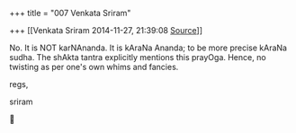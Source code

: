 +++
title = "007 Venkata Sriram"

+++
[[Venkata Sriram	2014-11-27, 21:39:08 [Source](https://groups.google.com/g/samskrita/c/c9hoQP4fDUw)]]



No. It is NOT karNAnanda. It is kAraNa Ananda; to be more precise kAraNa sudha. The shAkta tantra explicitly mentions this prayOga.
Hence, no twisting as per one's own whims and fancies.

  

regs,

sriram



